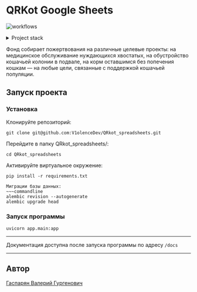 # QRKot Google Sheets
 
![workflows](https://github.com/ThatCoderMan/QRkot_spreadsheets/actions/workflows/workflow.yml/badge.svg)

<details>
<summary>Project stack</summary>

- Python 3.9
- FastAPI
- Pydantic
- SQLAlchemy
- Alembic
- Aiogoogle
- GitHub Actions

</details>


Фонд собирает пожертвования на различные целевые проекты: на медицинское обслуживание нуждающихся хвостатых, на обустройство кошачьей колонии в подвале, на корм оставшимся без попечения кошкам — на любые цели, связанные с поддержкой кошачьей популяции.

## Запуск проекта
### Установка
Клонируйте репозиторий:
~~~commandline
git clone git@github.com:V1olenceDev/QRkot_spreadsheets.git
~~~
Перейдите в папку QRkot_spreadsheets/:
~~~commandline
cd QRkot_spreadsheets
~~~
Активируйте виртуальное окружение:
~~~commandline
pip install -r requirements.txt
~~~
~~~
Миграции базы данных:
~~~commandline
alembic revision --autogenerate 
alembic upgrade head
~~~
### Запуск программы
~~~commandline
uvicorn app.main:app
~~~
---

Документация доступна после запуска программы по адресу `/docs`

---
## Автор
[Гаспарян Валерий Гургенович](https://github.com/V1olenceDev)
